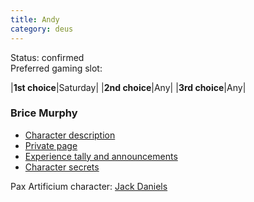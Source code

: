 ```yaml
---
title: Andy
category: deus
---
```

Status: confirmed
<br>Preferred gaming slot:

|__1st choice__|Saturday|
|__2nd choice__|Any|
|__3rd choice__|Any|

### Brice Murphy

* [Character description](char-public-andy)
* [Private page](char-private-andy)
* [Experience tally and announcements](announce-andy)
* [Character secrets](char-secrets-andy)

Pax Artificium character: [Jack Daniels](/pax/pcs/jack.html)


